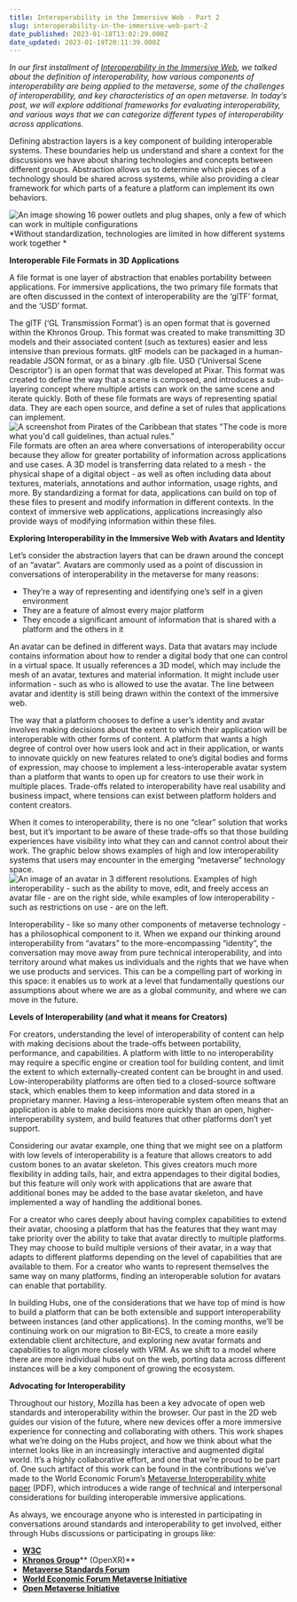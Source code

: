 ```yaml
---
title: Interoperability in the Immersive Web - Part 2
slug: interoperability-in-the-immersive-web-part-2
date_published: 2023-01-18T13:02:29.000Z
date_updated: 2023-01-19T20:11:39.000Z
---
```


*In our first installment of *[*Interoperability in the Immersive Web*](__GHOST_URL__/interoperability-in-the-immersive-web/)*, we talked about the definition of interoperability, how various components of interoperability are being applied to the metaverse, some of the challenges of interoperability, and key characteristics of an open metaverse. In today’s post, we will explore additional frameworks for evaluating interoperability, and various ways that we can categorize different types of interoperability across applications.*

Defining abstraction layers is a key component of building interoperable systems. These boundaries help us understand and share a context for the discussions we have about sharing technologies and concepts between different groups. Abstraction allows us to determine which pieces of a technology should be shared across systems, while also providing a clear framework for which parts of a feature a platform can implement its own behaviors. 

![An image showing 16 power outlets and plug shapes, only a few of which can work in multiple configurations](https://lh4.googleusercontent.com/NpInPu19CTVY4hSr6JunMeZ-Coyn5vCMUixNkyI5r_AkPxuEoBwIpfJubjSu-tJraWBHX9Lq4NQa0swJocqz17J-RdHBQ3fyh4HV2_7xq2yUBfzagLi28iSjPqzc7N9aRt0MXWW4l705CDU0p4rk_gk_BwEAHwcsz2DjRhd9SvwErEpAkhPe9lPD2ScmhA)
*Without standardization, technologies are limited in how different systems work together *

**Interoperable File Formats in 3D Applications**

A file format is one layer of abstraction that enables portability between applications. For immersive applications, the two primary file formats that are often discussed in the context of interoperability are the ‘glTF’ format, and the ‘USD’ format. 

The glTF (‘GL Transmission Format’) is an open format that is governed within the Khronos Group. This format was created to make transmitting 3D models and their associated content (such as textures) easier and less intensive than previous formats. gltF models can be packaged in a human-readable JSON format, or as a binary .glb file. USD (‘Universal Scene Descriptor’) is an open format that was developed at Pixar. This format was created to define the way that a scene is composed, and introduces a sub-layering concept where multiple artists can work on the same scene and iterate quickly. Both of these file formats are ways of representing spatial data. They are each open source, and define a set of rules that applications can implement.
![A screenshot from Pirates of the Caribbean that states &quot;The code is more what you'd call guidelines, than actual rules.&quot;](https://lh4.googleusercontent.com/_ko2U-ZR7Ma-FAxHhE7EL4xq2h0jr3L_x1yUudZmziNWvW9FPxkHAggHKvdGj15GRp-GKSKkA0ulRl38oDVnGAhzwYHwhgwnHeUQiOCwu9-wHiLR29zLgDujd05dLGx1TjNDV7wb_BKNyj-nJU3WsBGilh0EA_BFNyGEz8-wXWChPZkayccbjwd-I5CPCQ)
File formats are often an area where conversations of interoperability occur because they allow for greater portability of information across applications and use cases. A 3D model is transferring data related to a mesh - the physical shape of a digital object - as well as often including data about textures, materials, annotations and author information, usage rights, and more. By standardizing a format for data, applications can build on top of these files to present and modify information in different contexts. In the context of immersive web applications, applications increasingly also provide ways of modifying information within these files. 

**Exploring Interoperability in the Immersive Web with Avatars and Identity**

Let’s consider the abstraction layers that can be drawn around the concept of an “avatar”. Avatars are commonly used as a point of discussion in conversations of interoperability in the metaverse for many reasons: 

- They’re a way of representing and identifying one’s self in a given environment
- They are a feature of almost every major platform
- They encode a significant amount of information that is shared with a platform and the others in it

An avatar can be defined in different ways. Data that avatars may include contains information about how to render a digital body that one can control in a virtual space. It usually references a 3D model, which may include the mesh of an avatar, textures and material information. It might include user information - such as who is allowed to use the avatar. The line between avatar and identity is still being drawn within the context of the immersive web.

The way that a platform chooses to define a user’s identity and avatar involves making decisions about the extent to which their application will be interoperable with other forms of content. A platform that wants a high degree of control over how users look and act in their application, or wants to innovate quickly on new features related to one’s digital bodies and forms of expression, may choose to implement a less-interoperable avatar system than a platform that wants to open up for creators to use their work in multiple places. Trade-offs related to interoperability have real usability and business impact, where tensions can exist between platform holders and content creators. 

When it comes to interoperability, there is no one “clear” solution that works best, but it’s important to be aware of these trade-offs so that those building experiences have visibility into what they can and cannot control about their work. The graphic below shows examples of high and low interoperability systems that users may encounter in the emerging “metaverse” technology space.
![An image of an avatar in 3 different resolutions. Examples of high interoperability - such as the ability to move, edit, and freely access an avatar file - are on the right side, while examples of low interoperability - such as restrictions on use - are on the left.](https://lh6.googleusercontent.com/p0Tv8FWob44qotU1ZeCvtQbPVXF4HsCtUlJxfn39PsHA14oPQxnadRAjoenP0DapumXBa5l4EydQAiZ5AhhAoETUDLCGmw2_JIFz-MTHcFFr9ItBZX0nfEwublpBRVfX9EBrEg9ArzuK1AYQmtgDzrOF9xFJK8cxA7E5YSKxsDFRivmkkt6oEgF1kZlCDg)

Interoperability - like so many other components of metaverse technology - has a philosophical component to it. When we expand our thinking around interoperability from “avatars” to the more-encompassing “identity”, the conversation may move away from pure technical interoperability, and into territory around what makes us individuals and the rights that we have when we use products and services. This can be a compelling part of working in this space: it enables us to work at a level that fundamentally questions our assumptions about where we are as a global community, and where we can move in the future.   

**Levels of Interoperability (and what it means for Creators)**

For creators, understanding the level of interoperability of content can help with making decisions about the trade-offs between portability, performance, and capabilities. A platform with little to no interoperability may require a specific engine or creation tool for building content, and limit the extent to which externally-created content can be brought in and used. Low-interoperability platforms are often tied to a closed-source software stack, which enables them to keep information and data stored in a proprietary manner. Having a less-interoperable system often means that an application is able to make decisions more quickly than an open, higher-interoperability system, and build features that other platforms don’t yet support.

Considering our avatar example, one thing that we might see on a platform with low levels of interoperability is a feature that allows creators to add custom bones to an avatar skeleton. This gives creators much more flexibility in adding tails, hair, and extra appendages to their digital bodies, but this feature will only work with applications that are aware that additional bones may be added to the base avatar skeleton, and have implemented a way of handling the additional bones.

For a creator who cares deeply about having complex capabilities to extend their avatar, choosing a platform that has the features that they want may take priority over the ability to take that avatar directly to multiple platforms. They may choose to build multiple versions of their avatar, in a way that adapts to different platforms depending on the level of capabilities that are available to them. For a creator who wants to represent themselves the same way on many platforms, finding an interoperable solution for avatars can enable that portability.

In building Hubs, one of the considerations that we have top of mind is how to build a platform that can be both extensible and support interoperability between instances (and other applications). In the coming months, we’ll be continuing work on our migration to Bit-ECS, to create a more easily extendable client architecture, and exploring new avatar formats and capabilities to align more closely with VRM. As we shift to a model where there are more individual hubs out on the web, porting data across different instances will be a key component of growing the ecosystem.   

**Advocating for Interoperability**

Throughout our history, Mozilla has been a key advocate of open web standards and interoperability within the browser. Our past in the 2D web guides our vision of the future, where new devices offer a more immersive experience for connecting and collaborating with others. This work shapes what we’re doing on the Hubs project, and how we think about what the internet looks like in an increasingly interactive and augmented digital world. It’s a highly collaborative effort, and one that we’re proud to be part of. One such artifact of this work can be found in the contributions we’ve made to the World Economic Forum’s [Metaverse Interoperability white paper](https://www3.weforum.org/docs/WEF_Interoperability_in_the_Metaverse.pdf) (PDF), which introduces a wide range of technical and interpersonal considerations for building interoperable immersive applications.

As always, we encourage anyone who is interested in participating in conversations around standards and interoperability to get involved, either through Hubs discussions or participating in groups like:

- [**W3C**](https://www.w3.org/)
- [**Khronos Group**](https://www.khronos.org/)** (OpenXR)**
- [**Metaverse Standards Forum**](https://metaverse-standards.org/)
- [**World Economic Forum Metaverse Initiative**](https://www.weforum.org/press/2022/05/new-initiative-to-build-an-equitable-interoperable-and-safe-metaverse/)
- [**Open Metaverse Initiative**](https://omigroup.org/)
